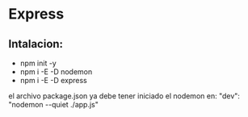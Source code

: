 # Express

## Intalacion:
- npm init -y
- npm i -E -D nodemon
- npm i -E -D express

el archivo package.json ya debe tener iniciado el nodemon en:
"dev": "nodemon --quiet ./app.js"
